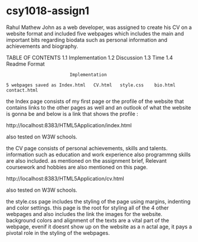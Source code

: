 # csy1018-assign1

 Rahul Mathew John as a web developer, was assigned to create his CV on a website format and included five webpages which includes the main and important bits regarding biodata such as personal information and achievements and biography.
 
TABLE OF CONTENTS
1.1 Implementation
1.2 Discussion
1.3 Time
1.4 Readme Format



                            Implementation
                                                                                                                                            5 webpages saved as Index.html   CV.html   style.css    bio.html   contact.html 
the Index page consists of my first page or the profile of the website that contains links to the other pages as well and an outlook of what the website is gonna be and below is a link that shows the profile :

http://localhost:8383/HTML5Application/index.html


also tested on W3W schools.

the CV page consists of personal achievements, skills and talents. information such as education and work experience also programmng skills are also included. as mentioned on the assignment brief, Relevant coursework and hobbies are also mentioned on this page.

http://localhost:8383/HTML5Application/cv.html

also tested on W3W schools.

the style.css page includes the styling of the page using margins, indenting and color settings. this page is the root for styling all of the 4 other webpages and also includes the link the images  for the website. background colors and alignment of the texts are a vital part of the webpage, evenif it doesnt show up on the website as a n actal age, it pays a pivotal role in the styling of the webpages.
